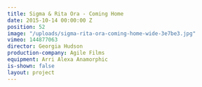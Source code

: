 ```yaml
---
title: Sigma & Rita Ora - Coming Home
date: 2015-10-14 00:00:00 Z
position: 52
image: "/uploads/sigma-rita-ora-coming-home-wide-3e7be3.jpg"
vimeo: 144877063
director: Georgia Hudson
production-company: Agile Films
equipment: Arri Alexa Anamorphic
is-shown: false
layout: project
---
```


